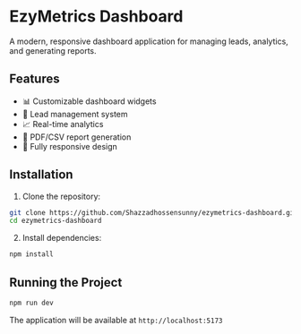 # EzyMetrics Dashboard

A modern, responsive dashboard application for managing leads, analytics, and generating reports.

## Features

- 📊 Customizable dashboard widgets
- 👥 Lead management system
- 📈 Real-time analytics
- 📄 PDF/CSV report generation
- 📱 Fully responsive design

## Installation

1. Clone the repository:

```bash
git clone https://github.com/Shazzadhossensunny/ezymetrics-dashboard.git
cd ezymetrics-dashboard
```

2. Install dependencies:

```bash
npm install
```

## Running the Project

```bash
npm run dev
```

The application will be available at `http://localhost:5173`
